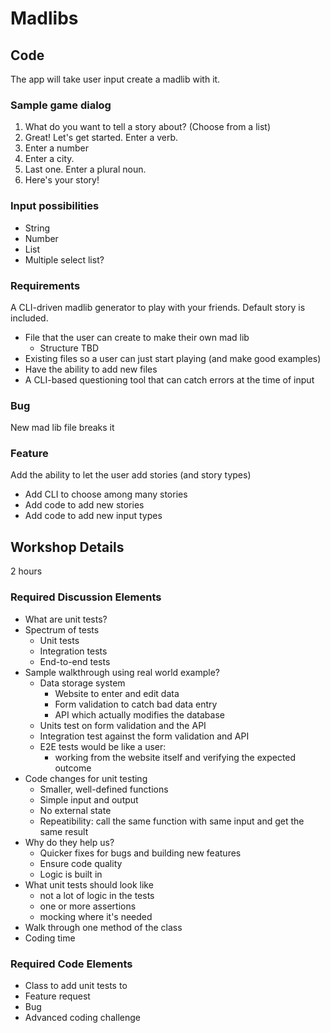 # Madlibs 

## Code

The app will take user input create a madlib with it.

### Sample game dialog

1. What do you want to tell a story about? (Choose from a list)
1. Great! Let's get started. Enter a verb. 
1. Enter a number
1. Enter a city. 
1. Last one. Enter a plural noun.
1. Here's your story!

### Input possibilities

* String
* Number
* List
* Multiple select list?

### Requirements
A CLI-driven madlib generator to play with your friends. Default story is included.

* File that the user can create to make their own mad lib
  * Structure TBD
* Existing files so a user can just start playing (and make good examples)
* Have the ability to add new files
* A CLI-based questioning tool that can catch errors at the time of input

### Bug
New mad lib file breaks it

### Feature
Add the ability to let the user add stories (and story types)

* Add CLI to choose among many stories
* Add code to add new stories
* Add code to add new input types

## Workshop Details

2 hours

### Required Discussion Elements

* What are unit tests?
* Spectrum of tests
  * Unit tests
  * Integration tests
  * End-to-end tests
* Sample walkthrough using real world example?
  * Data storage system
    * Website to enter and edit data
    * Form validation to catch bad data entry
    * API which actually modifies the database
  * Units test on form validation and the API
  * Integration test against the form validation and API
  * E2E tests would be like a user: 
    * working from the website itself and verifying the expected outcome
* Code changes for unit testing
  * Smaller, well-defined functions
  * Simple input and output
  * No external state
  * Repeatibility: call the same function with same input and get the same result
* Why do they help us?
  * Quicker fixes for bugs and building new features
  * Ensure code quality
  * Logic is built in
* What unit tests should look like
  * not a lot of logic in the tests
  * one or more assertions
  * mocking where it's needed
* Walk through one method of the class
* Coding time

### Required Code Elements

* Class to add unit tests to
* Feature request
* Bug
* Advanced coding challenge